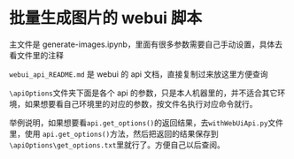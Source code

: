 # 批量生成图片的 webui 脚本

主文件是 generate-images.ipynb，里面有很多参数需要自己手动设置，具体去看文件里的注释

`webui_api_README.md` 是 webui 的 api 文档，直接复制过来放这里方便查询

`\apiOptions`文件夹下面是各个 api 的参数，只是本人机器里的，并不适合其它环境，如果想要看自己环境里的对应的参数，按文件名执行对应命令就行。

举例说明，如果想要看`api.get_options()`的返回结果，去`withWebUiApi.py`文件里，使用 `api.get_options()`方法，然后把返回的结果保存到`\apiOptions\get_options.txt`里就行了。方便自己以后查阅。
